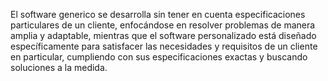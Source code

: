 El software generico se desarrolla sin tener en cuenta especificaciones particulares de un cliente, enfocándose en resolver problemas de manera amplia y adaptable, 
mientras que el software personalizado está diseñado específicamente para satisfacer las necesidades y requisitos de un cliente en particular, 
cumpliendo con sus especificaciones exactas y buscando soluciones a la medida.
